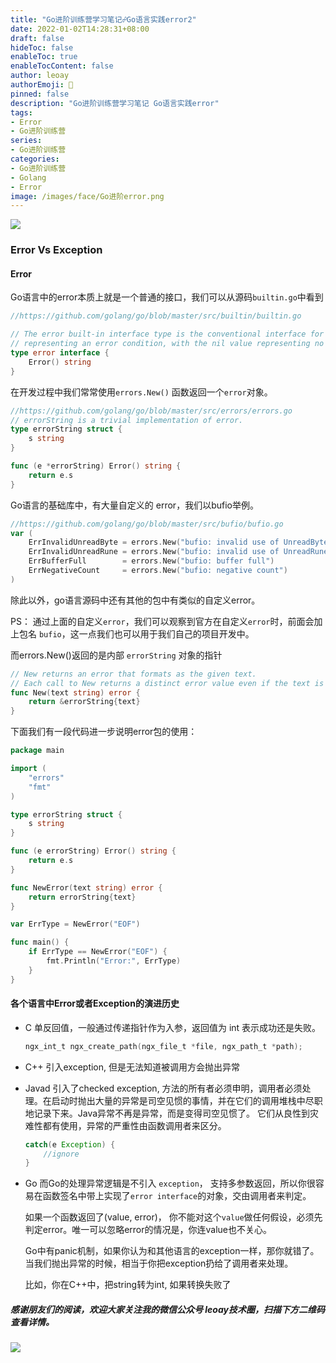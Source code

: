 ```yaml
---
title: "Go进阶训练营学习笔记☍Go语言实践error2"
date: 2022-01-02T14:28:31+08:00
draft: false
hideToc: false
enableToc: true
enableTocContent: false
author: leoay
authorEmoji: 🎅
pinned: false
description: "Go进阶训练营学习笔记 Go语言实践error"
tags:
- Error
- Go进阶训练营
series:
- Go进阶训练营
categories:
- Go进阶训练营
- Golang
- Error
image: /images/face/Go进阶error.png
---
```


![](https://pic4.zhimg.com/v2-683be6cff5288cd457d0241e4b760c6c)

### Error Vs Exception

#### Error

Go语言中的error本质上就是一个普通的接口，我们可以从源码`builtin.go`中看到

```go
//https://github.com/golang/go/blob/master/src/builtin/builtin.go

// The error built-in interface type is the conventional interface for
// representing an error condition, with the nil value representing no error.
type error interface {
	Error() string
}
```

在开发过程中我们常常使用`errors.New()` 函数返回一个`error`对象。

```go
//https://github.com/golang/go/blob/master/src/errors/errors.go
// errorString is a trivial implementation of error.
type errorString struct {
	s string
}

func (e *errorString) Error() string {
	return e.s
}
```

Go语言的基础库中，有大量自定义的 error，我们以bufio举例。
```go
//https://github.com/golang/go/blob/master/src/bufio/bufio.go
var (
	ErrInvalidUnreadByte = errors.New("bufio: invalid use of UnreadByte")
	ErrInvalidUnreadRune = errors.New("bufio: invalid use of UnreadRune")
	ErrBufferFull        = errors.New("bufio: buffer full")
	ErrNegativeCount     = errors.New("bufio: negative count")
)
```

除此以外，go语言源码中还有其他的包中有类似的自定义error。

PS： 通过上面的自定义`error`，我们可以观察到官方在自定义`error`时，前面会加上包名 `bufio`，这一点我们也可以用于我们自己的项目开发中。

而errors.New()返回的是内部 `errorString` 对象的指针
```go
// New returns an error that formats as the given text.
// Each call to New returns a distinct error value even if the text is identical.
func New(text string) error {
	return &errorString{text}
}
```

下面我们有一段代码进一步说明error包的使用：

```go
package main

import (
	"errors"
	"fmt"
)

type errorString struct {
	s string
}

func (e errorString) Error() string {
	return e.s
}

func NewError(text string) error {
	return errorString{text}
}

var ErrType = NewError("EOF")

func main() {
	if ErrType == NewError("EOF") {
		fmt.Println("Error:", ErrType)
	}
}
```

#### 各个语言中Error或者Exception的演进历史
* C
	单反回值，一般通过传递指针作为入参，返回值为 int 表示成功还是失败。
	```c
	ngx_int_t ngx_create_path(ngx_file_t *file, ngx_path_t *path);
	```

* C++
	引入exception, 但是无法知道被调用方会抛出异常

* Javad
	引入了checked exception, 方法的所有者必须申明，调用者必须处理。在启动时抛出大量的异常是司空见惯的事情，并在它们的调用堆栈中尽职地记录下来。Java异常不再是异常，而是变得司空见惯了。
	它们从良性到灾难性都有使用，异常的严重性由函数调用者来区分。
	```Java
	catch(e Exception) {
		//ignore
	}
	```

* Go
	而Go的处理异常逻辑是不引入 `exception`， 支持多参数返回，所以你很容易在函数签名中带上实现了`error interface`的对象，交由调用者来判定。

	如果一个函数返回了(value, error)， 你不能对这个`value`做任何假设，必须先判定error。唯一可以忽略error的情况是，你连value也不关心。

	Go中有panic机制，如果你认为和其他语言的exception一样，那你就错了。当我们抛出异常的时候，相当于你把exception扔给了调用者来处理。

	比如，你在C++中，把string转为int, 如果转换失败了




##### 感谢朋友们的阅读，欢迎大家关注我的微信公众号 leoay技术圈，扫描下方二维码查看详情。
![](/images/whoami/leoaytechgzh.jpg)